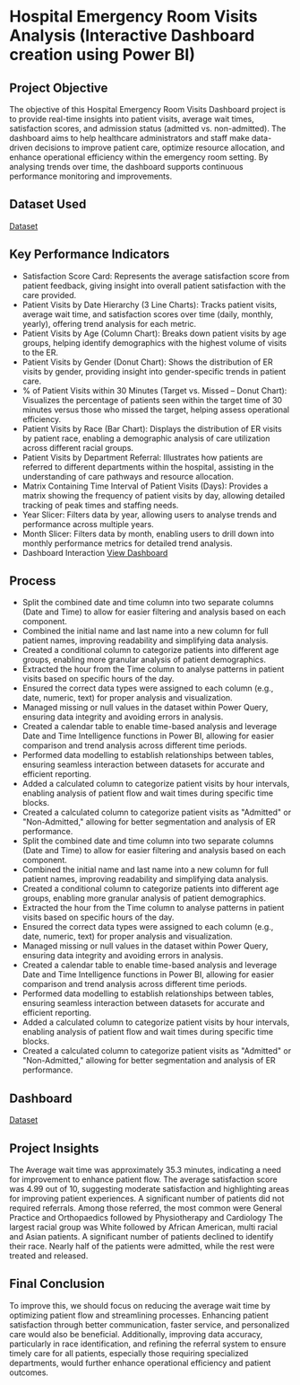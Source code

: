 # Hospital Emergency Room Visits Analysis (Interactive Dashboard creation using Power BI)
## Project Objective
The objective of this Hospital Emergency Room Visits Dashboard project is to provide real-time insights into patient visits, average wait times, satisfaction scores, and admission status (admitted vs. non-admitted). The dashboard aims to help healthcare administrators and staff make data-driven decisions to improve patient care, optimize resource allocation, and enhance operational efficiency within the emergency room setting. By analysing trends over time, the dashboard supports continuous performance monitoring and improvements.
## Dataset Used
<a href="https://github.com/mamatha203/Data-Analysis-Dashboard/blob/main/Hospital%20Data.csv">Dataset</a>

## Key Performance Indicators
- Satisfaction Score Card: Represents the average satisfaction score from patient feedback, giving insight into overall patient satisfaction with the care provided.
- Patient Visits by Date Hierarchy (3 Line Charts): Tracks patient visits, average wait time, and satisfaction scores over time (daily, monthly, yearly), offering trend analysis for each metric.
- Patient Visits by Age (Column Chart): Breaks down patient visits by age groups, helping identify demographics with the highest volume of visits to the ER.
- Patient Visits by Gender (Donut Chart): Shows the distribution of ER visits by gender, providing insight into gender-specific trends in patient care.
- % of Patient Visits within 30 Minutes (Target vs. Missed – Donut Chart): Visualizes the percentage of patients seen within the target time of 30 minutes versus those who missed the target, helping assess 
  operational efficiency.
- Patient Visits by Race (Bar Chart): Displays the distribution of ER visits by patient race, enabling a demographic analysis of care utilization across different racial groups.
- Patient Visits by Department Referral: Illustrates how patients are referred to different departments within the hospital, assisting in the understanding of care pathways and resource allocation.
- Matrix Containing Time Interval of Patient Visits (Days): Provides a matrix showing the frequency of patient visits by day, allowing detailed tracking of peak times and staffing needs.
- Year Slicer: Filters data by year, allowing users to analyse trends and performance across multiple years.
- Month Slicer: Filters data by month, enabling users to drill down into monthly performance metrics for detailed trend analysis.
- Dashboard Interaction <a href="https://github.com/mamatha203/Data-Analysis-Dashboard/blob/main/Hospital%20Emergency%20visits%20Analysis.pbix">View Dashboard</a>
## Process
- Split the combined date and time column into two separate columns (Date and Time) to allow for easier filtering and analysis based on each component.
- Combined the initial name and last name into a new column for full patient names, improving readability and simplifying data analysis.
- Created a conditional column to categorize patients into different age groups, enabling more granular analysis of patient demographics.
- Extracted the hour from the Time column to analyse patterns in patient visits based on specific hours of the day.
- Ensured the correct data types were assigned to each column (e.g., date, numeric, text) for proper analysis and visualization.
- Managed missing or null values in the dataset within Power Query, ensuring data integrity and avoiding errors in analysis.
- Created a calendar table to enable time-based analysis and leverage Date and Time Intelligence functions in Power BI, allowing for easier comparison and trend analysis across different time periods.
- Performed data modelling to establish relationships between tables, ensuring seamless interaction between datasets for accurate and efficient reporting.
- Added a calculated column to categorize patient visits by hour intervals, enabling analysis of patient flow and wait times during specific time blocks.
- Created a calculated column to categorize patient visits as "Admitted" or "Non-Admitted," allowing for better segmentation and analysis of ER performance.
- Split the combined date and time column into two separate columns (Date and Time) to allow for easier filtering and analysis based on each component.
- Combined the initial name and last name into a new column for full patient names, improving readability and simplifying data analysis.
- Created a conditional column to categorize patients into different age groups, enabling more granular analysis of patient demographics.
- Extracted the hour from the Time column to analyse patterns in patient visits based on specific hours of the day.
- Ensured the correct data types were assigned to each column (e.g., date, numeric, text) for proper analysis and visualization.
- Managed missing or null values in the dataset within Power Query, ensuring data integrity and avoiding errors in analysis.
- Created a calendar table to enable time-based analysis and leverage Date and Time Intelligence functions in Power BI, allowing for easier comparison and trend analysis across different time periods.
- Performed data modelling to establish relationships between tables, ensuring seamless interaction between datasets for accurate and efficient reporting.
- Added a calculated column to categorize patient visits by hour intervals, enabling analysis     of patient flow and wait times during specific time blocks.
- Created a calculated column to categorize patient visits as "Admitted" or "Non-Admitted," allowing for better segmentation and analysis of ER performance.
## Dashboard
<a href="https://github.com/mamatha203/Data-Analysis-Dashboard/blob/main/screenshot.PNG">Dataset</a>
## Project Insights
The Average wait time was approximately 35.3 minutes, indicating a need for improvement to enhance patient flow. The average satisfaction score was 4.99 out of 10, suggesting moderate satisfaction and highlighting areas for improving patient experiences. A significant number of patients did not required referrals. Among those referred, the most common were General Practice and Orthopaedics followed by Physiotherapy and Cardiology The largest racial group was White followed by African American, multi racial and Asian patients. A significant number of patients declined to identify their race. Nearly half of the patients were admitted, while the rest were treated and released.
## Final Conclusion
To improve this, we should focus on reducing the average wait time by optimizing patient flow and streamlining processes. Enhancing patient satisfaction through better communication, faster service, and personalized care would also be beneficial. Additionally, improving data accuracy, particularly in race identification, and refining the referral system to ensure timely care for all patients, especially those requiring specialized departments, would further enhance operational efficiency and patient outcomes.



